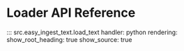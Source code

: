 # Loader API Reference

::: src.easy_ingest_text.load_text
    handler: python
    rendering:
      show_root_heading: true
      show_source: true